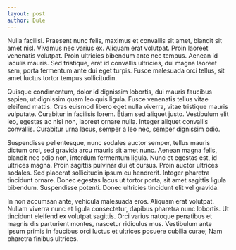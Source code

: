 ```yaml
---
layout: post
author: Dule
---
```


Nulla facilisi. Praesent nunc felis, maximus et convallis sit amet, blandit sit amet nisl. Vivamus nec varius ex. Aliquam erat volutpat. Proin laoreet venenatis volutpat. Proin ultricies bibendum ante nec tempus. Aenean id iaculis mauris. Sed tristique, erat id convallis ultricies, dui magna laoreet sem, porta fermentum ante dui eget turpis. Fusce malesuada orci tellus, sit amet luctus tortor tempus sollicitudin.

Quisque condimentum, dolor id dignissim lobortis, dui mauris faucibus sapien, ut dignissim quam leo quis ligula. Fusce venenatis tellus vitae eleifend mattis. Cras euismod libero eget nulla viverra, vitae tristique mauris vulputate. Curabitur in facilisis lorem. Etiam sed aliquet justo. Vestibulum elit leo, egestas ac nisi non, laoreet ornare nulla. Integer aliquet convallis convallis. Curabitur urna lacus, semper a leo nec, semper dignissim odio.

Suspendisse pellentesque, nunc sodales auctor semper, tellus mauris dictum orci, sed gravida arcu mauris sit amet nunc. Aenean magna felis, blandit nec odio non, interdum fermentum ligula. Nunc et egestas est, id ultrices magna. Proin sagittis pulvinar dui et cursus. Proin auctor ultrices sodales. Sed placerat sollicitudin ipsum eu hendrerit. Integer pharetra tincidunt ornare. Donec egestas lacus ut tortor porta, sit amet sagittis ligula bibendum. Suspendisse potenti. Donec ultricies tincidunt elit vel gravida.

In non accumsan ante, vehicula malesuada eros. Aliquam erat volutpat. Nullam viverra nunc et ligula consectetur, dapibus pharetra nunc lobortis. Ut tincidunt eleifend ex volutpat sagittis. Orci varius natoque penatibus et magnis dis parturient montes, nascetur ridiculus mus. Vestibulum ante ipsum primis in faucibus orci luctus et ultrices posuere cubilia curae; Nam pharetra finibus ultrices.
